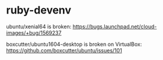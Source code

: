 # ruby-devenv

ubuntu/xenial64 is broken:
https://bugs.launchpad.net/cloud-images/+bug/1569237

boxcutter/ubuntu1604-desktop is broken on VirtualBox:
https://github.com/boxcutter/ubuntu/issues/101
